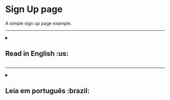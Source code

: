 <h1>Sign Up page</h1>
A simple sign up page example.

***

<details>
  <summary><h2>Read in English :us:</h2></summary><br />
  <h3><a href="https://celso-rodrigo.github.io/sign-up-page/">Take a look at the project!</a></h3>
  <h3>About</h3>
  <p>This is a sign in application where you need to  properly fill the form in order to proceed.</p>
  <p>Validations:</p>
  <ul>
    <li>Email must have a valid format</li>
    <li>Username must be alphanumeric with a minimum of 3 character and a maximum of 15.</li>
    <li>Password must be have minimum of 3 character and a maximum of 15.</li>
    <li>Password can only include "@$!%*#?&^_-" as special characters.</li>
    <li>Password must include numbers, uppercase and lowercase characters</li>
    <li>You have to agree with the terms and conditions.</li>
		<li>All validations above must be true in order to sign in.</li>
  </ul>  
 
  <br/>
 
  <h3>Installation guide</h3> 
  <ol>
    <li>
      <p>Clone the repository</p>
      <pre>git clone git@github.com:celso-rodrigo/sign-up-page.git</pre>
    </li>
    <li>
      <p>Open the repository folder</p>
    </li>
    <li>
      <p>Install NPM packages</p>
      <pre>npm install</pre>
    </li>
    <li>
      <p>Start the project</p>
      <pre>npm start</pre>
    </li>
  </ol>
</details>

***

<details>
<summary><h2>Leia em português :brazil:</h2></summary><br />
  <h3><a href="https://celso-rodrigo.github.io/sign-up-page/">Dê uma olhada no projeto!</a></h3>
  <h3>Sobre</h3>
  <p>This is a sign in application where you need to  properly fill the form in order to proceed.</p>
  <p>Validações:</p>
  <ul>
    <li>Email precisa estar em um formato válido.</li>
    <li>Nome de usuário precisa ser alfanumérico com no mínimo de 3 e no máximo de 15 caracteres</li>
    <li>Senha precisa ter no mínimo de 3 e no máximo de 15 caracteres</li>
    <li>Senha pode possuir apenas "@$!%*#?&^_-" como caracteres especiais.</li>
    <li>Senha precisa incluir números, letras maiúsculas e minúsculas.</li>
    <li>Você precisa concordar com os termos e condições.</li>
		<li>Todas as validações precisam ser verdadeiras para cadastrar-se com sucesso.</li>
  </ul>  
 
  <br/>
 
  <h3>Guia de instalação</h3> 
  <ol>
    <li>
      <p>Clone o repositório</p>
			<pre>git clone git@github.com:celso-rodrigo/sign-up-page.git</pre>
    </li>
    <li>
      <p>Abra a pasta do repositório</p>
    </li>
    <li>
      <p>Instale as dependências</p>
      <pre>npm install</pre>
    </li>
    <li>
      <p>Inicie o projetot</p>
      <pre>npm start</pre>
    </li>
  </ol>
</details>
